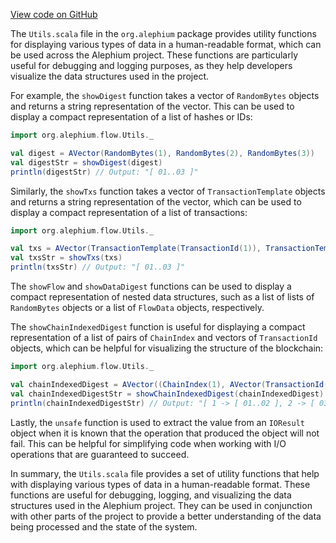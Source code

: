 [View code on GitHub](https://github.com/alephium/alephium/.autodoc/docs/json/flow/src/main/scala)

The `Utils.scala` file in the `org.alephium` package provides utility functions for displaying various types of data in a human-readable format, which can be used across the Alephium project. These functions are particularly useful for debugging and logging purposes, as they help developers visualize the data structures used in the project.

For example, the `showDigest` function takes a vector of `RandomBytes` objects and returns a string representation of the vector. This can be used to display a compact representation of a list of hashes or IDs:

```scala
import org.alephium.flow.Utils._

val digest = AVector(RandomBytes(1), RandomBytes(2), RandomBytes(3))
val digestStr = showDigest(digest)
println(digestStr) // Output: "[ 01..03 ]"
```

Similarly, the `showTxs` function takes a vector of `TransactionTemplate` objects and returns a string representation of the vector, which can be used to display a compact representation of a list of transactions:

```scala
import org.alephium.flow.Utils._

val txs = AVector(TransactionTemplate(TransactionId(1)), TransactionTemplate(TransactionId(2)), TransactionTemplate(TransactionId(3)))
val txsStr = showTxs(txs)
println(txsStr) // Output: "[ 01..03 ]"
```

The `showFlow` and `showDataDigest` functions can be used to display a compact representation of nested data structures, such as a list of lists of `RandomBytes` objects or a list of `FlowData` objects, respectively.

The `showChainIndexedDigest` function is useful for displaying a compact representation of a list of pairs of `ChainIndex` and vectors of `TransactionId` objects, which can be helpful for visualizing the structure of the blockchain:

```scala
import org.alephium.flow.Utils._

val chainIndexedDigest = AVector((ChainIndex(1), AVector(TransactionId(1), TransactionId(2))), (ChainIndex(2), AVector(TransactionId(3), TransactionId(4))))
val chainIndexedDigestStr = showChainIndexedDigest(chainIndexedDigest)
println(chainIndexedDigestStr) // Output: "[ 1 -> [ 01..02 ], 2 -> [ 03..04 ] ]"
```

Lastly, the `unsafe` function is used to extract the value from an `IOResult` object when it is known that the operation that produced the object will not fail. This can be helpful for simplifying code when working with I/O operations that are guaranteed to succeed.

In summary, the `Utils.scala` file provides a set of utility functions that help with displaying various types of data in a human-readable format. These functions are useful for debugging, logging, and visualizing the data structures used in the Alephium project. They can be used in conjunction with other parts of the project to provide a better understanding of the data being processed and the state of the system.
